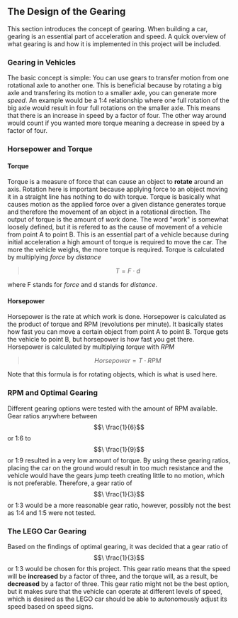 ## The Design of the Gearing
This section introduces the concept of gearing. When building a car, gearing is an essential part of acceleration and speed. A quick overview of what gearing is and how it is implemented in this project will be included. 

### Gearing in Vehicles
The basic concept is simple: You can use gears to transfer motion from one rotational axle to another one. This is beneficial because by rotating a big axle and transfering its motion to a smaller axle, you can generate more *speed*. An example would be a 1:4 relationship where one full rotation of the big axle would result in four full rotations on the smaller axle. This means that there is an increase in speed by a factor of four. The other way around would count if you wanted more torque meaning a decrease in speed by a factor of four. 

### Horsepower and Torque
#### Torque
Torque is a measure of force that can cause an object to **rotate** around an axis. Rotation here is important because applying force to an object moving it in a straight line has nothing to do with torque. Torque is basically what causes motion as the applied force over a given distance generates torque and therefore the movement of an object in a rotational direction. The output of torque is the amount of *work* done. The word "work" is somewhat loosely defined, but it is refered to as the cause of movement of a vehicle from point A to point B. This is an essential part of a vehicle because during initial acceleration a high amount of torque is required to move the car. The more the vehicle weighs, the more torque is required. Torque is calculated by multiplying *force* by *distance*

> $$T = F \cdot d$$

where F stands for *force* and d stands for *distance*. 

#### Horsepower
Horsepower is the rate at which work is done. Horsepower is calculated as the product of torque and RPM (revolutions per minute). It basically states how fast you can move a certain object from point A to point B. Torque gets the vehicle to point B, but horsepower is how fast you get there. Horsepower is calculated by multiplying *torque* with *RPM*

> $$Horsepower = T \cdot RPM$$

Note that this formula is for rotating objects, which is what is used here. 
### RPM and Optimal Gearing
Different gearing options were tested with the amount of RPM available. Gear ratios anywhere between $$\ \frac{1}{6}$$ or 1:6 to $$\ \frac{1}{9}$$ or 1:9 resulted in a very low amount of torque. By using these gearing ratios, placing the car on the ground would result in too much resistance and the vehicle would have the gears jump teeth creating little to no motion, which is not preferable. Therefore, a gear ratio of $$\ \frac{1}{3}$$ or 1:3 would be a more reasonable gear ratio, however, possibly not the best as 1:4 and 1:5 were not tested. 

### The LEGO Car Gearing
Based on the findings of optimal gearing, it was decided that a gear ratio of $$\ \frac{1}{3}$$ or 1:3 would be chosen for this project. This gear ratio means that the speed will be **increased** by a factor of three, and the torque will, as a result, be **decreased** by a factor of three. This gear ratio might not be the best option, but it makes sure that the vehicle can operate at different levels of speed, which is desired as the LEGO car should be able to autonomously adjust its speed based on speed signs. 
